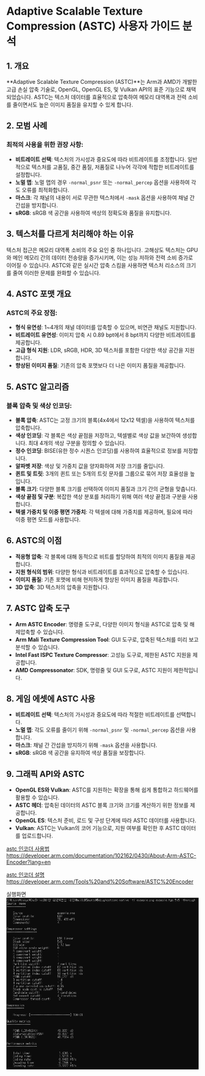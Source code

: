 # Adaptive Scalable Texture Compression (ASTC) 사용자 가이드 분석

## 1. 개요

**Adaptive Scalable Texture Compression (ASTC)**는 Arm과 AMD가 개발한 고급 손실 압축 기술로, OpenGL, OpenGL ES, 및 Vulkan API의 표준 기능으로 채택되었습니다. ASTC는 텍스처 데이터를 효율적으로 압축하여 메모리 대역폭과 전력 소비를 줄이면서도 높은 이미지 품질을 유지할 수 있게 합니다.

## 2. 모범 사례

### 최적의 사용을 위한 권장 사항:

- **비트레이트 선택**: 텍스처의 가시성과 중요도에 따라 비트레이트를 조정합니다. 일반적으로 텍스처를 고품질, 중간 품질, 저품질로 나누어 각각에 적합한 비트레이트를 설정합니다.
- **노멀 맵**: 노멀 맵의 경우 `-normal_psnr` 또는 `-normal_percep` 옵션을 사용하여 각도 오류를 최적화합니다.
- **마스크**: 각 채널의 내용이 서로 무관한 텍스처에서 `-mask` 옵션을 사용하여 채널 간 간섭을 방지합니다.
- **sRGB**: sRGB 색 공간을 사용하여 색상의 정확도와 품질을 유지합니다.

## 3. 텍스처를 다르게 처리해야 하는 이유

텍스처 접근은 메모리 대역폭 소비의 주요 요인 중 하나입니다. 고해상도 텍스처는 GPU와 메인 메모리 간의 데이터 전송량을 증가시키며, 이는 성능 저하와 전력 소비 증가로 이어질 수 있습니다. ASTC와 같은 실시간 압축 스킴을 사용하면 텍스처 리소스의 크기를 줄여 이러한 문제를 완화할 수 있습니다.

## 4. ASTC 포맷 개요

### ASTC의 주요 장점:

- **형식 유연성**: 1~4개의 채널 데이터를 압축할 수 있으며, 비연관 채널도 지원합니다.
- **비트레이트 유연성**: 이미지 압축 시 0.89 bpt에서 8 bpt까지 다양한 비트레이트를 제공합니다.
- **고급 형식 지원**: LDR, sRGB, HDR, 3D 텍스처를 포함한 다양한 색상 공간을 지원합니다.
- **향상된 이미지 품질**: 기존의 압축 포맷보다 더 나은 이미지 품질을 제공합니다.

## 5. ASTC 알고리즘

### 블록 압축 및 색상 인코딩:

- **블록 압축**: ASTC는 고정 크기의 블록(4x4에서 12x12 텍셀)을 사용하여 텍스처를 압축합니다.
- **색상 인코딩**: 각 블록은 색상 끝점을 저장하고, 텍셀별로 색상 값을 보간하여 생성합니다. 최대 4개의 색상 구분을 정의할 수 있습니다.
- **정수 인코딩**: BISE(유한 정수 시퀀스 인코딩)를 사용하여 효율적으로 정보를 저장합니다.
- **알파벳 저장**: 색상 및 가중치 값을 양자화하여 저장 크기를 줄입니다.
- **퀸트 및 트릿**: 3개의 퀸트 또는 5개의 트릿 문자를 그룹으로 묶어 저장 효율성을 높입니다.
- **블록 크기**: 다양한 블록 크기를 선택하여 이미지 품질과 크기 간의 균형을 맞춥니다.
- **색상 끝점 및 구분**: 복잡한 색상 분포를 처리하기 위해 여러 색상 끝점과 구분을 사용합니다.
- **텍셀 가중치 및 이중 평면 가중치**: 각 텍셀에 대해 가중치를 제공하며, 필요에 따라 이중 평면 모드를 사용합니다.

## 6. ASTC의 이점

- **적응형 압축**: 각 블록에 대해 동적으로 비트를 할당하여 최적의 이미지 품질을 제공합니다.
- **지원 형식의 범위**: 다양한 형식과 비트레이트를 효과적으로 압축할 수 있습니다.
- **이미지 품질**: 기존 포맷에 비해 현저하게 향상된 이미지 품질을 제공합니다.
- **3D 압축**: 3D 텍스처의 압축을 지원합니다.

## 7. ASTC 압축 도구

- **Arm ASTC Encoder**: 명령줄 도구로, 다양한 이미지 형식을 ASTC로 압축 및 해제압축할 수 있습니다.
- **Arm Mali Texture Compression Tool**: GUI 도구로, 압축된 텍스처를 미리 보고 분석할 수 있습니다.
- **Intel Fast ISPC Texture Compressor**: 고성능 도구로, 제한된 ASTC 지원을 제공합니다.
- **AMD Compressonator**: SDK, 명령줄 및 GUI 도구로, ASTC 지원이 제한적입니다.

## 8. 게임 에셋에 ASTC 사용

- **비트레이트 선택**: 텍스처의 가시성과 중요도에 따라 적절한 비트레이트를 선택합니다.
- **노멀 맵**: 각도 오류를 줄이기 위해 `-normal_psnr` 및 `-normal_percep` 옵션을 사용합니다.
- **마스크**: 채널 간 간섭을 방지하기 위해 `-mask` 옵션을 사용합니다.
- **sRGB**: sRGB 색 공간을 유지하여 색상 품질을 보장합니다.

## 9. 그래픽 API와 ASTC

- **OpenGL ES와 Vulkan**: ASTC를 지원하는 확장을 통해 쉽게 통합하고 하드웨어를 활용할 수 있습니다.
- **ASTC 헤더**: 압축된 데이터의 ASTC 블록 크기와 크기를 계산하기 위한 정보를 제공합니다.
- **OpenGL ES**: 텍스처 준비, 로드 및 구성 단계에 따라 ASTC 데이터를 사용합니다.
- **Vulkan**: ASTC는 Vulkan의 코어 기능으로, 지원 여부를 확인한 후 ASTC 데이터를 업로드합니다.


[astc 인코더 사용법](https://developer.arm.com/documentation/102162/0430/About-Arm-ASTC-Encoder?lang=en)
<https://developer.arm.com/documentation/102162/0430/About-Arm-ASTC-Encoder?lang=en>

[astc 인코더 설명](https://developer.arm.com/Tools%20and%20Software/ASTC%20Encoder)
<https://developer.arm.com/Tools%20and%20Software/ASTC%20Encoder>

실행화면
![캡처화면](https://github.com/Nuroka/Mywiki/blob/main/%EC%84%A0%ED%98%95%20LDR%20%EC%83%89%EC%83%81%20%ED%94%84%EB%A1%9C%ED%95%84%20%EC%82%AC%EC%9A%A9%EC%8B%9C%20%ED%92%88%EC%A7%88%20%EC%B8%A1%EC%A0%95.PNG)
